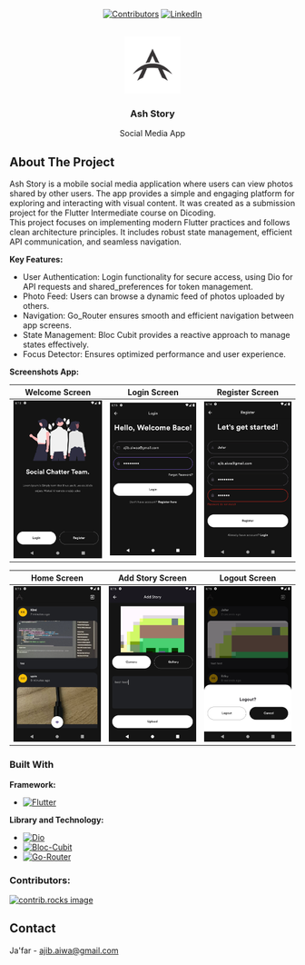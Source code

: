 <a id="readme-top"></a>

<div align="center">

[![Contributors][contributors-shield]][contributors-url]
[![LinkedIn][linkedin-shield]][linkedin-url]

</div>
<!-- PROJECT LOGO -->
<br />
<div align="center">
  <a href="https://github.com/jafar144/AshStory">
    <img src="assets/images/logo_app.png" alt="Logo" width="100" height="100">
  </a>

  <h3 align="center">Ash Story</h3>

  <p align="center">
    Social Media App
    <br />
  </p>
</div>

<!-- TABLE OF CONTENTS -->
<!-- <details>
  <summary>Table of Contents</summary>
  <ol>
    <li>
      <a href="#about-the-project">About The Project</a>
      <ul>
        <li><a href="#built-with">Built With</a></li>
      </ul>
    </li>
    <li><a href="#contributing">Contributing</a></li>
    <li><a href="#contact">Contact</a></li>
  </ol>
</details> -->

<!-- ABOUT THE PROJECT -->
## About The Project

Ash Story is a mobile social media application where users can view photos shared by other users. The app provides a simple and engaging platform for exploring and interacting with visual content. It was created as a submission project for the Flutter Intermediate course on Dicoding.
<br />
This project focuses on implementing modern Flutter practices and follows clean architecture principles. It includes robust state management, efficient API communication, and seamless navigation.

**Key Features:**

- User Authentication: Login functionality for secure access, using Dio for API requests and shared_preferences for token management.
- Photo Feed: Users can browse a dynamic feed of photos uploaded by others.
- Navigation: Go_Router ensures smooth and efficient navigation between app screens.
- State Management: Bloc Cubit provides a reactive approach to manage states effectively.
- Focus Detector: Ensures optimized performance and user experience.

**Screenshots App:**
<div align="center">
  
| Welcome Screen | Login Screen | Register Screen |
|:--------------:|:------------:|:---------------:|
| <img src="screenshots/Welcome.png" alt="Welcome Screen" width="200"> | <img src="screenshots/Login.png" alt="Login Screen" width="200"> | <img src="screenshots/Register.png" alt="Register Screen" width="200"> |

| Home Screen | Add Story Screen | Logout Screen |
|:-----------:|:----------------:|:-------------:|
| <img src="screenshots/Home.png" alt="Home Screen" width="200"> | <img src="screenshots/Add Story.png" alt="Add Story Screen" width="200"> | <img src="screenshots/Logout.png" alt="Logout Screen" width="200"> |

</div>

### Built With

**Framework:**
* [![Flutter][Flutter]][Flutter-url]

**Library and Technology:**
* [![Dio][Dio]][Dio-url]
* [![Bloc-Cubit][Bloc]][Bloc-url]
* [![Go-Router][Go-Router]][Go-Router-url]

<!-- CONRTIBUTORS -->
### Contributors:

<a href="https://github.com/jafar144/AshStory/graphs/contributors">
  <img src="https://contrib.rocks/image?repo=jafar144/AshStory" alt="contrib.rocks image" />
</a>

<!-- <p align="right">(<a href="#readme-top">back to top</a>)</p> -->

<!-- CONTACT -->
## Contact

Ja'far - ajib.aiwa@gmail.com

<!-- MARKDOWN LINKS & IMAGES -->
<!-- https://www.markdownguide.org/basic-syntax/#reference-style-links -->
[contributors-shield]: https://img.shields.io/github/contributors/jafar144/AshStory.svg?style=for-the-badge
[contributors-url]: https://github.com/othneildrew/Best-README-Template/graphs/contributors
[linkedin-shield]: https://img.shields.io/badge/-LinkedIn-black.svg?style=for-the-badge&logo=linkedin&colorB=555
[linkedin-url]: https://www.linkedin.com/in/jafarrmu/
[product-screenshot]: images/screenshot.png
[Flutter]: https://img.shields.io/badge/Flutter-20232A?style=for-the-badge&logo=flutter&logoColor=61DAFB
[Flutter-url]: https://flutter.dev/
[Dio]: https://img.shields.io/badge/Dio-20232A?style=for-the-badge&logo=dio&logoColor=61DAFB
[Dio-url]: https://pub.dev/packages/dio
[Bloc]: https://img.shields.io/badge/Bloc--Cubit-20232A?style=for-the-badge&logo=bloc&logoColor=61DAFB
[Bloc-url]: https://pub.dev/packages/bloc
[Go-Router]: https://img.shields.io/badge/Go--Router-20232A?style=for-the-badge&logo=bloc&logoColor=61DAFB
[Go-Router-url]: https://pub.dev/packages/go_router
